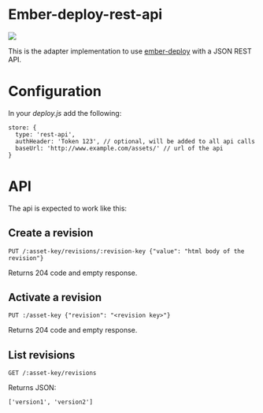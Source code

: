 # Ember-deploy-rest-api

[![](https://ember-cli-deploy.github.io/ember-cli-deploy-version-badges/plugins/ember-deploy-rest-api.svg)](http://ember-cli-deploy.github.io/ember-cli-deploy-version-badges/)


This is the adapter implementation to use
[ember-deploy](https://github.com/levelbossmike/ember-deploy) with a JSON REST API.

# Configuration

In your _deploy.js_ add the following:

    store: {
      type: 'rest-api',
      authHeader: 'Token 123', // optional, will be added to all api calls
      baseUrl: 'http://www.example.com/assets/' // url of the api
    }

# API

The api is expected to work like this:

## Create a revision

    PUT /:asset-key/revisions/:revision-key {"value": "html body of the revision"}

Returns 204 code and empty response.

## Activate a revision

    PUT :/asset-key {"revision": "<revision key>"}

Returns 204 code and empty response.

## List revisions

    GET /:asset-key/revisions

Returns JSON:

    ['version1', 'version2']
